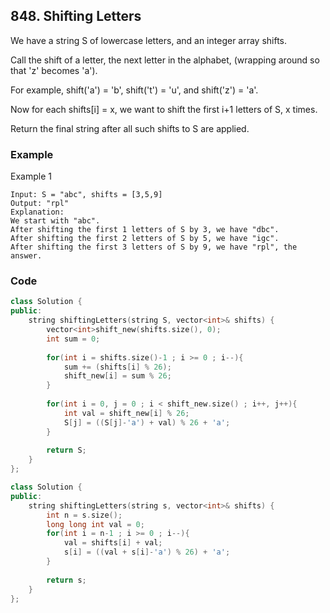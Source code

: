 ## 848. Shifting Letters

We have a string S of lowercase letters, and an integer array shifts.

Call the shift of a letter, the next letter in the alphabet, (wrapping around so that 'z' becomes 'a'). 

For example, shift('a') = 'b', shift('t') = 'u', and shift('z') = 'a'.

Now for each shifts[i] = x, we want to shift the first i+1 letters of S, x times.

Return the final string after all such shifts to S are applied.

### Example

Example 1

```text
Input: S = "abc", shifts = [3,5,9]
Output: "rpl"
Explanation: 
We start with "abc".
After shifting the first 1 letters of S by 3, we have "dbc".
After shifting the first 2 letters of S by 5, we have "igc".
After shifting the first 3 letters of S by 9, we have "rpl", the answer.
```

### Code

```c++
class Solution {
public:
    string shiftingLetters(string S, vector<int>& shifts) {
        vector<int>shift_new(shifts.size(), 0);
        int sum = 0;
        
        for(int i = shifts.size()-1 ; i >= 0 ; i--){
            sum += (shifts[i] % 26);
            shift_new[i] = sum % 26;
        }
        
        for(int i = 0, j = 0 ; i < shift_new.size() ; i++, j++){
            int val = shift_new[i] % 26;
            S[j] = ((S[j]-'a') + val) % 26 + 'a'; 
        }
        
        return S;
    }
};
```

```c++
class Solution {
public:
    string shiftingLetters(string s, vector<int>& shifts) {
        int n = s.size();
        long long int val = 0;
        for(int i = n-1 ; i >= 0 ; i--){
            val = shifts[i] + val;
            s[i] = ((val + s[i]-'a') % 26) + 'a';
        }
        
        return s;
    }
};
```

